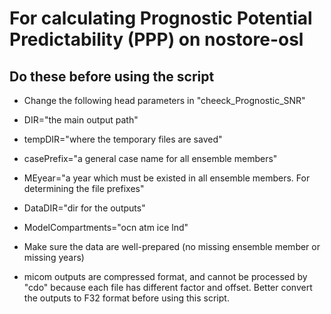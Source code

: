 
For calculating Prognostic Potential Predictability (PPP) on nostore-osl
==========

Do these before using the script
------
*  Change the following head parameters in "cheeck_Prognostic_SNR"
  *  DIR="the main output path"
  *  tempDIR="where the temporary files are saved"
  *  casePrefix="a general case name for all ensemble members" 
  *  MEyear="a year which must be existed in all ensemble members. For determining the file prefixes" 
  *  DataDIR="dir for the outputs"

  *  ModelCompartments="ocn atm ice lnd"

* Make sure the data are well-prepared (no missing ensemble member or missing years)

* micom outputs are compressed format, and cannot be processed by "cdo" because each file has different factor and offset. Better convert the outputs to F32 format before using this script.


